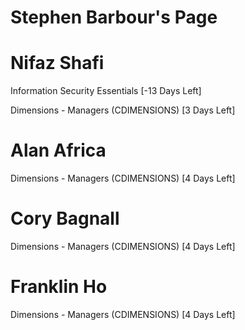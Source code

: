 # Stephen Barbour's Page




# Nifaz Shafi


Information Security Essentials [-13 Days Left]

Dimensions - Managers (CDIMENSIONS) [3 Days Left]



# Alan Africa


Dimensions - Managers (CDIMENSIONS) [4 Days Left]



# Cory Bagnall


Dimensions - Managers (CDIMENSIONS) [4 Days Left]



# Franklin Ho


Dimensions - Managers (CDIMENSIONS) [4 Days Left]



